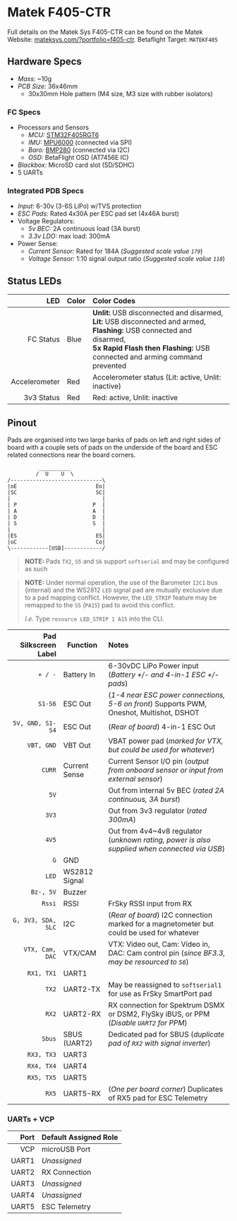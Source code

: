 # Matek F405-CTR

Full details on the Matek Sys F405-CTR can be found on the Matek Website: [mateksys.com/?portfolio=f405-ctr](http://www.mateksys.com/?portfolio=f405-ctr). Betaflight Target: `MATEKF405`

## Hardware Specs

- _Mass:_ ~10g
- _PCB Size:_ 36x46mm
  - 30x30mm Hole pattern (M4 size, M3 size with rubber isolators)

### FC Specs

- Processors and Sensors
  - _MCU:_ [STM32F405RGT6](http://www.st.com/content/ccc/resource/technical/document/datasheet/ef/92/76/6d/bb/c2/4f/f7/DM00037051.pdf/files/DM00037051.pdf/jcr:content/translations/en.DM00037051.pdf)
  - _IMU:_ [MPU6000](https://www.invensense.com/wp-content/uploads/2015/02/MPU-6000-Datasheet1.pdf) (connected via SPI)
  - _Baro:_ [BMP280](https://ae-bst.resource.bosch.com/media/_tech/media/datasheets/BST-BMP280-DS001-19.pdf) (connected via I2C)
  - _OSD:_ BetaFlight OSD (AT7456E IC)
- _Blackbox:_ MicroSD card slot (SD/SDHC)
- 5 UARTs

### Integrated PDB Specs

- _Input:_ 6-30v (3-6S LiPo) w/TVS protection
- _ESC Pads:_ Rated 4x30A per ESC pad set (4x46A burst)
- Voltage Regulators:
  - _5v BEC:_ 2A continuous load (3A burst)
  - _3.3v LDO:_ max load: 300mA
- Power Sense:
  - _Current Sensor:_ Rated for 184A (_Suggested scale value `179`_)
  - _Voltage Sensor:_ 1:10 signal output ratio (_Suggested scale value `110`_)

## Status LEDs

|           LED | Color | Color Codes                                                                                                                                                                                                             |
| ------------: | ----- | :---------------------------------------------------------------------------------------------------------------------------------------------------------------------------------------------------------------------- |
|     FC Status | Blue  | **Unlit:** USB disconnected and disarmed, <br/> **Lit:** USB disconnected and armed, <br/> **Flashing:** USB connected and disarmed, <br/> **5x Rapid Flash then Flashing:** USB connected and arming command prevented |
| Accelerometer | Red   | Accelerometer status (Lit: active, Unlit: inactive)                                                                                                                                                                     |
|    3v3 Status | Red   | Red: active, Unlit: inactive                                                                                                                                                                                            |

## Pinout

Pads are organised into two large banks of pads on left and right sides of board with a couple sets of pads on the underside of the board and ESC related connections near the board corners.

```
          __________
         /  U    U  \
/-----------------------------\
|oE                         Eo|
|SC                         SC|
|                             |
| P                        P  |
| A                        A  |
| D                        D  |
| S                        S  |
|                             |
|ES                         ES|
|oC                         Co|
\------------[USB]------------/
```

> **NOTE:** Pads `TX2`, `S5` and `S6` support `softserial` and may be configured as such

> **NOTE:** Under normal operation, the use of the Barometer `I2C1` bus (internal) and the WS2812 `LED` signal pad are mutually exclusive due to a pad mapping conflict. However, the `LED_STRIP` feature may be remapped to the `S5` (`PA15`) pad to avoid this conflict.
>
> _I.e._ Type `resource LED_STRIP 1 A15` into the CLI.

| Pad Silkscreen Label | Function      | Notes                                                                                         |
| -------------------: | ------------- | :-------------------------------------------------------------------------------------------- |
|              `+ / -` | Battery In    | 6-30vDC LiPo Power input (_Battery +/- and 4-in-1 ESC +/- pads_)                              |
|              `S1-S6` | ESC Out       | (_1-4 near ESC power connections, 5-6 on front_) Supports PWM, Oneshot, Multishot, DSHOT      |
|     `5V, GND, S1-S4` | ESC Out       | (_Rear of board_) 4-in-1 ESC Out                                                              |
|           `VBT, GND` | VBT Out       | VBAT power pad (_marked for VTX, but could be used for whatever_)                             |
|               `CURR` | Current Sense | Current Sensor I/O pin (_output from onboard sensor or input from external sensor_)           |
|                 `5V` |               | Out from internal 5v BEC (_rated 2A continuous, 3A burst_)                                    |
|                `3V3` |               | Out from 3v3 regulator (_rated 300mA_)                                                        |
|                `4V5` |               | Out from 4v4~4v8 regulator (_unknown rating, power is also supplied when connected via USB_)  |
|                  `G` | GND           |                                                                                               |
|                `LED` | WS2812 Signal |                                                                                               |
|            `Bz-, 5V` | Buzzer        |                                                                                               |
|               `Rssi` | RSSI          | FrSky RSSI input from RX                                                                      |
|   `G, 3V3, SDA, SLC` | I2C           | (_Rear of board_) I2C connection marked for a magnetometer but could be used for whatever     |
|      `VTX, Cam, DAC` | VTX/CAM       | VTX: Video out, Cam: Video in, DAC: Cam control pin (_since BF3.3, may be resourced to `S6`_) |
|           `RX1, TX1` | UART1         |                                                                                               |
|                `TX2` | UART2-TX      | May be reassigned to `softserial1` for use as FrSky SmartPort pad                             |
|                `RX2` | UART2-RX      | RX connection for Spektrum DSMX or DSM2, FlySky iBUS, or PPM (_Disable `UART2` for PPM_)      |
|               `Sbus` | SBUS (UART2)  | Dedicated pad for SBUS (_duplicate pad of `RX2` with signal inverter_)                        |
|           `RX3, TX3` | UART3         |                                                                                               |
|           `RX4, TX4` | UART4         |                                                                                               |
|           `RX5, TX5` | UART5         |                                                                                               |
|                `RX5` | UART5-RX      | (_One per board corner_) Duplicates of RX5 pad for ESC Telemetry                              |

### UARTs + VCP

|  Port | Default Assigned Role |
| ----: | --------------------- |
|   VCP | microUSB Port         |
| UART1 | _Unassigned_          |
| UART2 | RX Connection         |
| UART3 | _Unassigned_          |
| UART4 | _Unassigned_          |
| UART5 | ESC Telemetry         |

